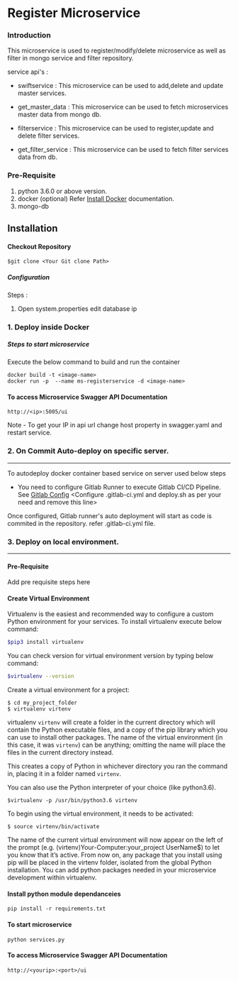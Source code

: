 # Register Microservice

### Introduction
This microservice is used to register/modify/delete microservice as well as filter in mongo service and filter repository.

service api's :

* swiftservice :
	This microservice can be used to add,delete and update master services.
	
* get_master_data :
	This microservice can be used to fetch microservices master data from mongo db.
	
* filterservice :
	This microservice can be used to register,update and delete filter services.
	
* get_filter_service :
	This microservice can be used to fetch filter services data from db.

### Pre-Requisite

1. python 3.6.0 or above version.
2. docker (optional) Refer [Install Docker](https://www.digitalocean.com/community/tutorials/how-to-install-and-use-docker-on-ubuntu-16-04) documentation.	
3. mongo-db
	
## Installation

#### Checkout Repository
```
$git clone <Your Git clone Path>
```

##### Configuration

Steps :
1. Open system.properties edit database ip

### 1. Deploy inside Docker
    
##### Steps to start microservice
Execute the below command to build and run the container
```
docker build -t <image-name>
docker run -p  --name ms-registerservice -d <image-name>
```

#### To access Microservice Swagger API Documentation
```
http://<ip>:5005/ui
```
Note - To get your IP in api url change host property in swagger.yaml and restart service.

### 2. On Commit Auto-deploy on specific server.
---
To autodeploy docker container based service on server used below steps
* You need to configure Gitlab Runner to execute Gitlab CI/CD Pipeline. See [Gitlab Config](https://docs.gitlab.com/runner/install)
<Configure .gitlab-ci.yml and deploy.sh as per your need and remove this line>

Once configured, Gitlab runner's auto deployment will start as code is commited in the repository.
refer .gitlab-ci.yml file.

### 3. Deploy on local environment.
----
#### Pre-Requisite
Add pre requisite steps here
#### Create Virtual Environment
Virtualenv is the easiest and recommended way to configure a custom Python environment for your services.
To install virtualenv execute below command:
```sh
$pip3 install virtualenv
```
You can check version for virtual environment version by typing below command:
```sh
$virtualenv --version
```
Create a virtual environment for a project:
```
$ cd my_project_folder
$ virtualenv virtenv
```
virtualenv `virtenv` will create a folder in the current directory which will contain the Python executable files, and a copy of the pip library which you can use to install other packages. The name of the virtual environment (in this case, it was `virtenv`) can be anything; omitting the name will place the files in the current directory instead.

This creates a copy of Python in whichever directory you ran the command in, placing it in a folder named `virtenv`.

You can also use the Python interpreter of your choice (like python3.6).
```
$virtualenv -p /usr/bin/python3.6 virtenv
```
To begin using the virtual environment, it needs to be activated:
```
$ source virtenv/bin/activate
```
The name of the current virtual environment will now appear on the left of the prompt (e.g. (virtenv)Your-Computer:your_project UserName$) to let you know that it’s active. From now on, any package that you install using pip will be placed in the virtenv folder, isolated from the global Python installation. You can add python packages needed in your microservice development within virtualenv. 

#### Install python module dependanceies
```
pip install -r requirements.txt
```
#### To start microservice 
```
python services.py
```
#### To access Microservice Swagger API Documentation
```
http://<yourip>:<port>/ui